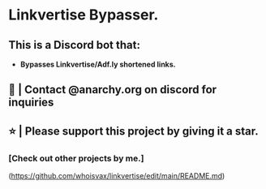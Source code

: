 # Linkvertise Bypasser.

## **This is a Discord bot that:**
- __Bypasses Linkvertise/Adf.ly shortened links.__

## 👥 | Contact @anarchy.org on discord for inquiries

## ⭐ | Please support this project by giving it a star.

### [Check out other projects by me.]
(https://github.com/whoisvax/linkvertise/edit/main/README.md)
